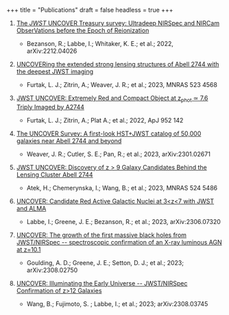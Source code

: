 +++
title = "Publications"
draft = false
headless = true
+++

1. [The *JWST* UNCOVER Treasury survey: Ultradeep NIRSpec and NIRCam ObserVations before the Epoch of Reionization](https://ui.adsabs.harvard.edu/abs/2022arXiv221204026B/abstract)
    - Bezanson, R.; Labbe, I.; Whitaker, K. E.; et al.;
        2022, arXiv:2212.04026

1. [UNCOVERing the extended strong lensing structures of Abell 2744 with the deepest JWST imaging](http://ui.adsabs.harvard.edu/abs/2023MNRAS.523.4568F)
    - Furtak, L. J.; Zitrin, A.; Weaver, J. R.; et al.;
        2023, MNRAS 523 4568
        
1. [JWST UNCOVER: Extremely Red and Compact Object at z<sub>phot</sub> ≃ 7.6 Triply Imaged by A2744](https://ui.adsabs.harvard.edu/abs/2023ApJ...952..142F/abstract)
    - Furtak, L. J.; Zitrin, A.; Plat A.; et al.; 
        2022, ApJ 952 142

1. [The UNCOVER Survey: A first-look HST+JWST catalog of 50,000 galaxies near Abell 2744 and beyond](https://ui.adsabs.harvard.edu/abs/2023arXiv230102671W/abstract)
    - Weaver, J. R.; Cutler, S. E.; Pan, R.; et al.;
        2023, arXiv:2301.02671

1. [JWST UNCOVER: Discovery of z > 9 Galaxy Candidates Behind the Lensing Cluster Abell 2744](https://ui.adsabs.harvard.edu/abs/2023MNRAS.524.5486A/abstract)
    - Atek, H.; Chemerynska, I.; Wang, B.; et al.;
        2023, MNRAS 524 5486

1. [UNCOVER: Candidate Red Active Galactic Nuclei at 3<z<7 with JWST and ALMA](https://ui.adsabs.harvard.edu/abs/2023arXiv230607320L/abstract)
    - Labbe, I.; Greene, J. E.; Bezanson, R.; et al.; 
        2023, arXiv:2306.07320

1. [UNCOVER: The growth of the first massive black holes from JWST/NIRSpec -- spectroscopic confirmation of an X-ray luminous AGN at z=10.1](https://ui.adsabs.harvard.edu/abs/2023arXiv230802750G/abstract)
    -  Goulding, A. D.; Greene, J. E.; Setton, D. J.; et al.; 
        2023; arXiv:2308.02750

1. [UNCOVER: Illuminating the Early Universe -- JWST/NIRSpec Confirmation of z>12 Galaxies](https://ui.adsabs.harvard.edu/abs/2023arXiv230803745W/abstract)
    -  Wang, B.; Fujimoto, S. ; Labbe, I.; et al.; 
        2023; arXiv:2308.03745
